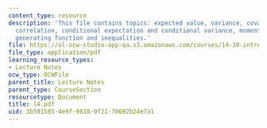 ```yaml
---
content_type: resource
description: 'This file contains topics: expected value, variance, covariance and
  correlation, conditional expectation and conditional variance, moments and moment
  generating function and inequalities.'
file: https://ol-ocw-studio-app-qa.s3.amazonaws.com/courses/14-30-introduction-to-statistical-method-in-economics-spring-2006/3b5915854e9f98389f2170692b24e7a1_l4.pdf
file_type: application/pdf
learning_resource_types:
- Lecture Notes
ocw_type: OCWFile
parent_title: Lecture Notes
parent_type: CourseSection
resourcetype: Document
title: l4.pdf
uid: 3b591585-4e9f-9838-9f21-70692b24e7a1
---
```

